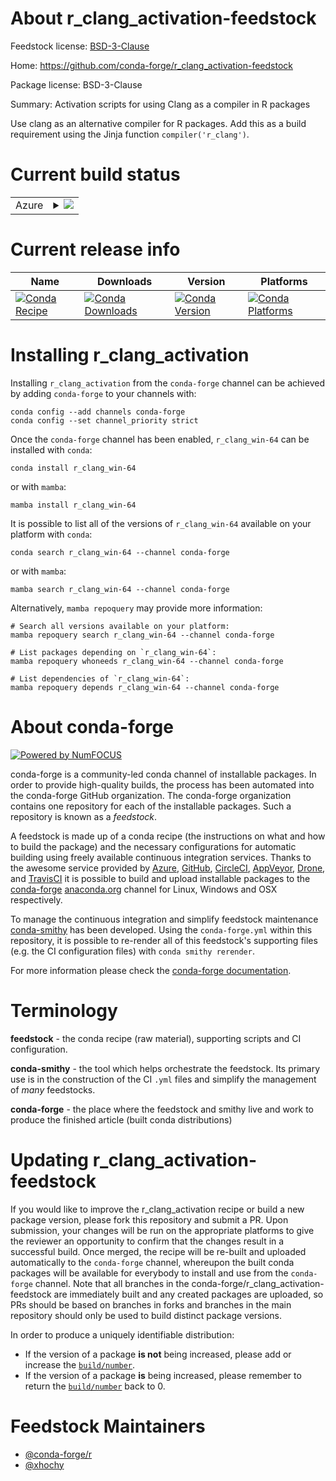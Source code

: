 About r_clang_activation-feedstock
==================================

Feedstock license: [BSD-3-Clause](https://github.com/conda-forge/r_clang_activation-feedstock/blob/main/LICENSE.txt)

Home: https://github.com/conda-forge/r_clang_activation-feedstock

Package license: BSD-3-Clause

Summary: Activation scripts for using Clang as a compiler in R packages

Use clang as an alternative compiler for R packages. Add this as a
build requirement using the Jinja function `compiler('r_clang')`.


Current build status
====================


<table>
    
  <tr>
    <td>Azure</td>
    <td>
      <details>
        <summary>
          <a href="https://dev.azure.com/conda-forge/feedstock-builds/_build/latest?definitionId=9833&branchName=main">
            <img src="https://dev.azure.com/conda-forge/feedstock-builds/_apis/build/status/r_clang_activation-feedstock?branchName=main">
          </a>
        </summary>
        <table>
          <thead><tr><th>Variant</th><th>Status</th></tr></thead>
          <tbody><tr>
              <td>win_64</td>
              <td>
                <a href="https://dev.azure.com/conda-forge/feedstock-builds/_build/latest?definitionId=9833&branchName=main">
                  <img src="https://dev.azure.com/conda-forge/feedstock-builds/_apis/build/status/r_clang_activation-feedstock?branchName=main&jobName=win&configuration=win%20win_64_" alt="variant">
                </a>
              </td>
            </tr>
          </tbody>
        </table>
      </details>
    </td>
  </tr>
</table>

Current release info
====================

| Name | Downloads | Version | Platforms |
| --- | --- | --- | --- |
| [![Conda Recipe](https://img.shields.io/badge/recipe-r__clang__win--64-green.svg)](https://anaconda.org/conda-forge/r_clang_win-64) | [![Conda Downloads](https://img.shields.io/conda/dn/conda-forge/r_clang_win-64.svg)](https://anaconda.org/conda-forge/r_clang_win-64) | [![Conda Version](https://img.shields.io/conda/vn/conda-forge/r_clang_win-64.svg)](https://anaconda.org/conda-forge/r_clang_win-64) | [![Conda Platforms](https://img.shields.io/conda/pn/conda-forge/r_clang_win-64.svg)](https://anaconda.org/conda-forge/r_clang_win-64) |

Installing r_clang_activation
=============================

Installing `r_clang_activation` from the `conda-forge` channel can be achieved by adding `conda-forge` to your channels with:

```
conda config --add channels conda-forge
conda config --set channel_priority strict
```

Once the `conda-forge` channel has been enabled, `r_clang_win-64` can be installed with `conda`:

```
conda install r_clang_win-64
```

or with `mamba`:

```
mamba install r_clang_win-64
```

It is possible to list all of the versions of `r_clang_win-64` available on your platform with `conda`:

```
conda search r_clang_win-64 --channel conda-forge
```

or with `mamba`:

```
mamba search r_clang_win-64 --channel conda-forge
```

Alternatively, `mamba repoquery` may provide more information:

```
# Search all versions available on your platform:
mamba repoquery search r_clang_win-64 --channel conda-forge

# List packages depending on `r_clang_win-64`:
mamba repoquery whoneeds r_clang_win-64 --channel conda-forge

# List dependencies of `r_clang_win-64`:
mamba repoquery depends r_clang_win-64 --channel conda-forge
```


About conda-forge
=================

[![Powered by
NumFOCUS](https://img.shields.io/badge/powered%20by-NumFOCUS-orange.svg?style=flat&colorA=E1523D&colorB=007D8A)](https://numfocus.org)

conda-forge is a community-led conda channel of installable packages.
In order to provide high-quality builds, the process has been automated into the
conda-forge GitHub organization. The conda-forge organization contains one repository
for each of the installable packages. Such a repository is known as a *feedstock*.

A feedstock is made up of a conda recipe (the instructions on what and how to build
the package) and the necessary configurations for automatic building using freely
available continuous integration services. Thanks to the awesome service provided by
[Azure](https://azure.microsoft.com/en-us/services/devops/), [GitHub](https://github.com/),
[CircleCI](https://circleci.com/), [AppVeyor](https://www.appveyor.com/),
[Drone](https://cloud.drone.io/welcome), and [TravisCI](https://travis-ci.com/)
it is possible to build and upload installable packages to the
[conda-forge](https://anaconda.org/conda-forge) [anaconda.org](https://anaconda.org/)
channel for Linux, Windows and OSX respectively.

To manage the continuous integration and simplify feedstock maintenance
[conda-smithy](https://github.com/conda-forge/conda-smithy) has been developed.
Using the ``conda-forge.yml`` within this repository, it is possible to re-render all of
this feedstock's supporting files (e.g. the CI configuration files) with ``conda smithy rerender``.

For more information please check the [conda-forge documentation](https://conda-forge.org/docs/).

Terminology
===========

**feedstock** - the conda recipe (raw material), supporting scripts and CI configuration.

**conda-smithy** - the tool which helps orchestrate the feedstock.
                   Its primary use is in the construction of the CI ``.yml`` files
                   and simplify the management of *many* feedstocks.

**conda-forge** - the place where the feedstock and smithy live and work to
                  produce the finished article (built conda distributions)


Updating r_clang_activation-feedstock
=====================================

If you would like to improve the r_clang_activation recipe or build a new
package version, please fork this repository and submit a PR. Upon submission,
your changes will be run on the appropriate platforms to give the reviewer an
opportunity to confirm that the changes result in a successful build. Once
merged, the recipe will be re-built and uploaded automatically to the
`conda-forge` channel, whereupon the built conda packages will be available for
everybody to install and use from the `conda-forge` channel.
Note that all branches in the conda-forge/r_clang_activation-feedstock are
immediately built and any created packages are uploaded, so PRs should be based
on branches in forks and branches in the main repository should only be used to
build distinct package versions.

In order to produce a uniquely identifiable distribution:
 * If the version of a package **is not** being increased, please add or increase
   the [``build/number``](https://docs.conda.io/projects/conda-build/en/latest/resources/define-metadata.html#build-number-and-string).
 * If the version of a package **is** being increased, please remember to return
   the [``build/number``](https://docs.conda.io/projects/conda-build/en/latest/resources/define-metadata.html#build-number-and-string)
   back to 0.

Feedstock Maintainers
=====================

* [@conda-forge/r](https://github.com/orgs/conda-forge/teams/r/)
* [@xhochy](https://github.com/xhochy/)

